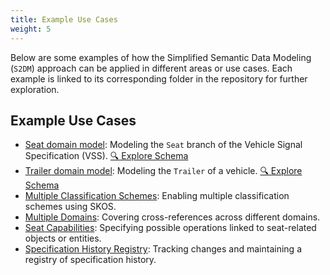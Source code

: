 ```yaml
---
title: Example Use Cases
weight: 5
---
```


Below are some examples of how the Simplified Semantic Data Modeling (`S2DM`) approach can be applied in different areas or use cases. Each example is linked to its corresponding folder in the repository for further exploration.

## Example Use Cases

- [Seat domain model](https://github.com/COVESA/s2dm/tree/main/examples/seat-to-vspec): Modeling the `Seat` branch of the Vehicle Signal Specification (VSS). 
[🔍 Explore Schema ](../voyager-examples/seat-voyager/)
- [Trailer domain model](https://github.com/COVESA/s2dm/tree/main/examples/trailer): Modeling the `Trailer` of a vehicle. 
[🔍 Explore Schema](../voyager-examples/trailer-voyager/)
- [Multiple Classification Schemes](https://github.com/COVESA/s2dm/tree/main/examples/multiple-classification-schemes): Enabling multiple classification schemes using SKOS.
- [Multiple Domains](https://github.com/COVESA/s2dm/tree/main/examples/multiple-domains): Covering cross-references across different domains.
- [Seat Capabilities](https://github.com/COVESA/s2dm/tree/main/examples/seat-capabilities): Specifying possible operations linked to seat-related objects or entities.
- [Specification History Registry](https://github.com/COVESA/s2dm/tree/main/examples/spec-history-registry): Tracking changes and maintaining a registry of specification history.